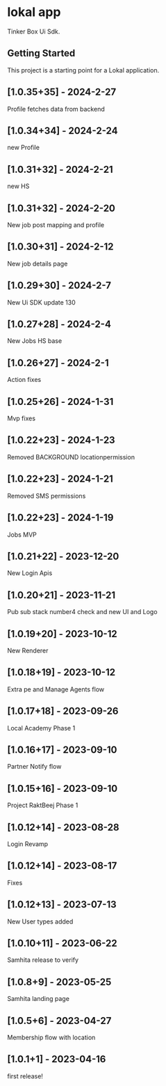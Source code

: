 



# lokal app

Tinker Box Ui Sdk.

## Getting Started


This project is a starting point for a Lokal application.

## [1.0.35+35] - 2024-2-27
Profile fetches data from backend

## [1.0.34+34] - 2024-2-24
new Profile

## [1.0.31+32] - 2024-2-21 
new HS

## [1.0.31+32] - 2024-2-20
New job post mapping and profile

## [1.0.30+31] - 2024-2-12
New job details page

## [1.0.29+30] - 2024-2-7
New Ui SDK update 130

## [1.0.27+28] - 2024-2-4
New Jobs HS base

## [1.0.26+27] - 2024-2-1
Action fixes

## [1.0.25+26] - 2024-1-31
Mvp fixes


## [1.0.22+23] - 2024-1-23
Removed BACKGROUND locationpermission

## [1.0.22+23] - 2024-1-21
Removed SMS permissions

## [1.0.22+23] - 2024-1-19
Jobs MVP

## [1.0.21+22] - 2023-12-20
New Login Apis

## [1.0.20+21] - 2023-11-21
Pub sub stack number4 check and new UI and Logo

## [1.0.19+20] - 2023-10-12
New Renderer

## [1.0.18+19] - 2023-10-12
Extra pe and Manage Agents flow

## [1.0.17+18] - 2023-09-26
Local Academy Phase 1

## [1.0.16+17] - 2023-09-10
Partner Notify flow

## [1.0.15+16] - 2023-09-10
Project RaktBeej Phase 1

## [1.0.12+14] - 2023-08-28
Login Revamp

## [1.0.12+14] - 2023-08-17
Fixes

## [1.0.12+13] - 2023-07-13
New User types added


## [1.0.10+11] - 2023-06-22
Samhita release to verify

## [1.0.8+9] - 2023-05-25
Samhita landing page


## [1.0.5+6] - 2023-04-27
Membership flow with location


## [1.0.1+1] - 2023-04-16
first release!
